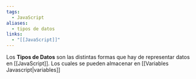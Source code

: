 ```yaml
---
tags:
  - JavaScript
aliases:
  - tipos de datos
links:
  - "[[JavaScript]]"
---
```

Los **Tipos de Datos** son las distintas formas que hay de representar datos en [[JavaScript]]. Los cuales se pueden almacenar en [[Variables Javascript|variables]]